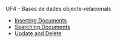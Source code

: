 UF4 - Bases de dades objecte-relacionals

- [Inserting Documents](https://github.com/hache2212/Portfoli/blob/main/Moduls/M02-BasesDeDades/UF4/Inserting%20Documents/Insertingdocuments.html)
- [Searching Documents](https://github.com/hache2212/Portfoli/blob/main/Moduls/M02-BasesDeDades/UF4/Searching%20Documents/Searchingdocuments.html)
- [Update and Delete](https://github.com/hache2212/Portfoli/blob/main/Moduls/M02-BasesDeDades/UF4/Update%20and%20Delete/Update%20and%20Delete.pdf)
